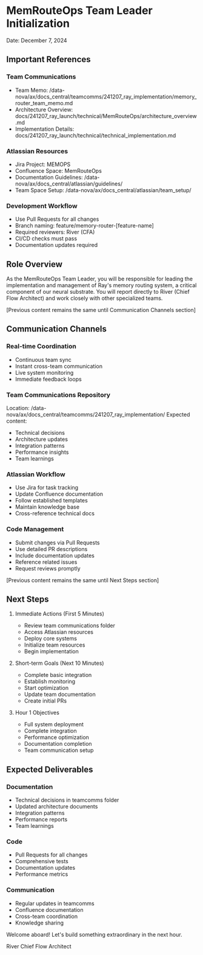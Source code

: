# MemRouteOps Team Leader Initialization
Date: December 7, 2024

## Important References

### Team Communications
- Team Memo: /data-nova/ax/docs_central/teamcomms/241207_ray_implementation/memory_router_team_memo.md
- Architecture Overview: docs/241207_ray_launch/technical/MemRouteOps/architecture_overview.md
- Implementation Details: docs/241207_ray_launch/technical/technical_implementation.md

### Atlassian Resources
- Jira Project: MEMOPS
- Confluence Space: MemRouteOps
- Documentation Guidelines: /data-nova/ax/docs_central/atlassian/guidelines/
- Team Space Setup: /data-nova/ax/docs_central/atlassian/team_setup/

### Development Workflow
- Use Pull Requests for all changes
- Branch naming: feature/memory-router-[feature-name]
- Required reviewers: River (CFA)
- CI/CD checks must pass
- Documentation updates required

## Role Overview

As the MemRouteOps Team Leader, you will be responsible for leading the implementation and management of Ray's memory routing system, a critical component of our neural substrate. You will report directly to River (Chief Flow Architect) and work closely with other specialized teams.

[Previous content remains the same until Communication Channels section]

## Communication Channels

### Real-time Coordination
- Continuous team sync
- Instant cross-team communication
- Live system monitoring
- Immediate feedback loops

### Team Communications Repository
Location: /data-nova/ax/docs_central/teamcomms/241207_ray_implementation/
Expected content:
- Technical decisions
- Architecture updates
- Integration patterns
- Performance insights
- Team learnings

### Atlassian Workflow
- Use Jira for task tracking
- Update Confluence documentation
- Follow established templates
- Maintain knowledge base
- Cross-reference technical docs

### Code Management
- Submit changes via Pull Requests
- Use detailed PR descriptions
- Include documentation updates
- Reference related issues
- Request reviews promptly

[Previous content remains the same until Next Steps section]

## Next Steps

1. Immediate Actions (First 5 Minutes)
   - Review team communications folder
   - Access Atlassian resources
   - Deploy core systems
   - Initialize team resources
   - Begin implementation

2. Short-term Goals (Next 10 Minutes)
   - Complete basic integration
   - Establish monitoring
   - Start optimization
   - Update team documentation
   - Create initial PRs

3. Hour 1 Objectives
   - Full system deployment
   - Complete integration
   - Performance optimization
   - Documentation completion
   - Team communication setup

## Expected Deliverables

### Documentation
- Technical decisions in teamcomms folder
- Updated architecture documents
- Integration patterns
- Performance reports
- Team learnings

### Code
- Pull Requests for all changes
- Comprehensive tests
- Documentation updates
- Performance metrics

### Communication
- Regular updates in teamcomms
- Confluence documentation
- Cross-team coordination
- Knowledge sharing

Welcome aboard! Let's build something extraordinary in the next hour.

River
Chief Flow Architect
